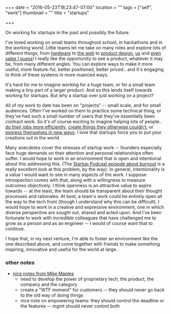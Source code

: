 +++
date = "2016-05-23T18:23:47-07:00"
location = ""
tags = ["self", "werk"]
thumbnail = ""
title = "startups"

+++

On working for startups in the past and possibly the future:

I've loved working on small teams throughout school, in hackathons and in the working world.
Little teams let me take on many roles and explore lots of different things,
from [hardware](/perkinsense)
to [the web](/endaga)
to [product design](/wing),
[ux](/aquaya)
and [even sales I guess](/redwood-cloud)!
I really like the opportunity to see a product,
whatever it may be, from many different angles.
You can explore ways to make it more useful, more feature-ful, better positioned, better priced..
and it's engaging to think of these systems in more nuanced ways.

It's hard for me to imagine working for a huge team,
or for a small team making a tiny part of a larger product.
And so this lends itself towards working for startups.
But why a startup over just working on a project?

<!--more-->

All of my work to date has been on "projects" -- small scale, and for small audiences.
Often I've worked on them to practice some technical thing,
or they've had such a small number of users that they've essentially been contract work.
So it's of course exciting to imagine helping lots of people..
[do their jobs more efficiently](/mtrrdr),
[create things they otherwise couldn't](/bioreactors),
or [express themselves in new ways](https://github.com/yosemitebandit/ichabod).
I love that startups force you to put your creations out in the world.

Many anecdotes cover the stresses of startup work --
founders especially face huge demands on their attention and personal relationships often suffer.
I would hope to work in an environment that is open and intentional about this addressing this.
(The [Startup Podcast episode about burnout](https://gimletmedia.com/episode/12-burnout/)
is a really excellent look at this problem, by the way).
In general, intentionality is a value I would want to see in many aspects of the work.
I suppose introspection comes with that, along with a willingness to measure outcomes objectively.
I think openness is an attractive value to aspire towards --
at the least, the team should be transparent about their thought processes and rationales.
At best, a team's work could be entirely open all the way to the tech front
(though I understand why this can be difficult).
I would hope to work in a creative and expressive environment,
one in which diverse perspective are sought out, shared and acted upon.
And I've been fortunate to work with incredible colleagues
that have challenged me to grow as a person and as an engineer --
I would of course want that to continue.

I hope that, in my next venture, I'm able to foster an environment like the one described above,
and come together with friends to make something inspiring, innovative and useful for the world at large.


### other notes
* [nice notes from Mike Maples](https://medium.com/@m2jr/beyond-lean-startups-pre-money-keynote-speech-from-6-22-16-11aa0257901b#.ifqk4psux)
  * need to develop the power of proprietary tech, the product, the company and the category
  * create a "WTF moment" for customers -- they should never go back to the old way of doing things
  * nice note on empowering teams: they should control the deadline or the features -- mgmt should never control both

